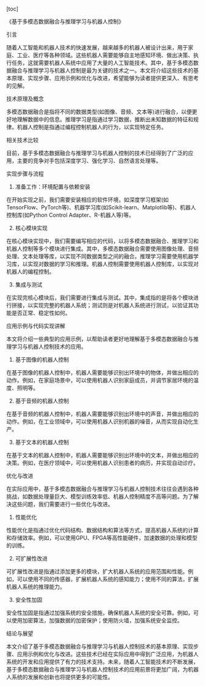 
[toc]                    
                
                
《基于多模态数据融合与推理学习与机器人控制》

引言

随着人工智能和机器人技术的快速发展，越来越多的机器人被设计出来，用于家庭、工业、医疗等各种领域。这些机器人需要能够自主地感知环境、做出决策、执行任务，这就需要机器人系统中应用了大量的人工智能技术。其中，基于多模态数据融合与推理学习与机器人控制是最为关键的技术之一。本文将介绍这些技术的基本原理、实现步骤、应用示例和优化与改进，希望能够为读者提供更深入、有思考的见解。

技术原理及概念

多模态数据融合是指将不同的数据类型(如图像、音频、文本等)进行融合，以便更好地理解数据中的信息。推理学习是指通过学习数据，推断出未知数据的特征和规律。机器人控制是指通过编程控制机器人的行为，以实现特定任务。

相关技术比较

目前，基于多模态数据融合与推理学习与机器人控制的技术已经得到了广泛的应用，主要的竞争对手包括深度学习、强化学习、自然语言处理等。

实现步骤与流程

1. 准备工作：环境配置与依赖安装

在开始实现之前，我们需要安装相应的软件环境，如深度学习框架(如TensorFlow、PyTorch等)、机器学习库(如Scikit-learn、Matplotlib等)、机器人控制库(如Python Control Adapter、R-机器人等)等。

2. 核心模块实现

在核心模块实现中，我们需要编写相应的代码，以将多模态数据融合、推理学习和机器人控制等多个模块进行集成。其中，多模态数据融合需要使用图像处理、音频处理、文本处理等库，以实现不同数据类型之间的融合。推理学习需要使用机器学习库，以实现对数据的学习和推理。机器人控制需要使用机器人控制库，以实现对机器人的编程控制。

3. 集成与测试

在实现完核心模块后，我们需要进行集成与测试。其中，集成指的是将各个模块进行拼接，以实现完整的机器人系统；测试则是对机器人系统进行测试，以验证其功能是否正常、稳定性如何。

应用示例与代码实现讲解

本文将介绍一些典型的应用示例，以帮助读者更好地理解基于多模态数据融合与推理学习与机器人控制技术的应用。

1. 基于图像的机器人控制

在基于图像的机器人控制中，机器人需要能够识别出环境中的物体，并做出相应的动作。例如，在家庭场景中，可以使用机器人识别家庭成员，并调节家居环境的温度、照明等。

2. 基于音频的机器人控制

在基于音频的机器人控制中，机器人需要能够识别出环境中的声音，并做出相应的动作。例如，在工业领域中，可以使用机器人识别机器的噪音，从而实现自动化生产。

3. 基于文本的机器人控制

在基于文本的机器人控制中，机器人需要能够识别出环境中的文本，并做出相应的决策。例如，在医疗领域中，可以使用机器人识别患者的病历，并实现自动诊疗。

优化与改进

在实际应用中，基于多模态数据融合与推理学习与机器人控制技术往往会遇到各种挑战，如数据处理量巨大、模型训练效率低、机器人控制精度不高等问题。为了解决这些问题，我们需要进行一些优化与改进。

1. 性能优化

性能优化是指通过优化代码结构、数据结构和算法等方式，提高机器人系统的计算和存储效率。例如，可以使用GPU、FPGA等高性能硬件，加速数据的处理和模型的训练。

2. 可扩展性改进

可扩展性改进是指通过添加更多的模块，扩大机器人系统的应用范围和性能。例如，可以使用不同的传感器，扩展机器人系统的感知能力；使用不同的算法，扩展机器人系统的推理能力。

3. 安全性加固

安全性加固是指通过加强系统的安全措施，确保机器人系统的安全可靠。例如，可以使用加密算法，加强数据的加密保护；使用防火墙，加强系统安全监控。

结论与展望

本文介绍了基于多模态数据融合与推理学习与机器人控制技术的基本原理、实现步骤、应用示例和优化与改进。这些技术已经在实际应用中得到广泛应用，为机器人系统的开发和应用提供了有力的技术支持。未来，随着人工智能技术的不断发展，基于多模态数据融合与推理学习与机器人控制技术的应用前景将更加广阔，为机器人系统的发展和创新也将提供更多的可能性。

